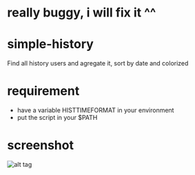 # really buggy, i will fix it ^^

# simple-history

Find all history users and agregate it, sort by date and colorized
# requirement
  * have a variable HISTTIMEFORMAT in your environment
  * put the script in your $PATH
# screenshot
![alt tag](https://github.com/mazingerzzz/simple-history/blob/master/history.png?raw=true)

